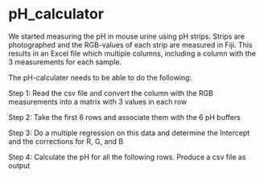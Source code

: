 # pH_calculator

We started measuring the pH in mouse urine using pH strips. Strips are photographed and the RGB-values of each strip are measured in Fiji.
This results in an Excel file which multiple columns, including a column with the 3 measurements for each sample.

The pH-calculater needs to be able to do the following:

Step 1: Read the csv file and convert the column with the RGB measurements into a matrix with 3 values in each row

Step 2: Take the first 6 rows and associate them with the 6 pH buffers

Step 3: Do a multiple regression on this data and determine the Intercept and the corrections for R, G, and B

Step 4: Calculate the pH for all the following rows. Produce a csv file as output
